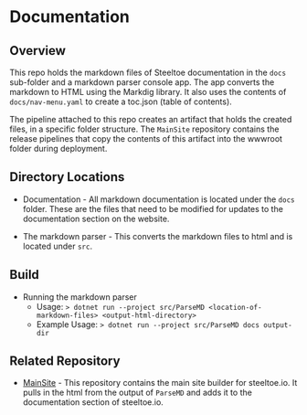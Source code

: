 # Documentation

## Overview

This repo holds the markdown files of Steeltoe documentation in the `docs` sub-folder and a markdown parser console app. The app converts the markdown to HTML using the Markdig library. It also uses the contents of `docs/nav-menu.yaml` to create a toc.json (table of contents). 

The pipeline attached to this repo creates an artifact that holds the created files, in a specific folder structure. The `MainSite` repository contains the release pipelines that copy the contents of this artifact into the wwwroot folder during deployment.

## Directory Locations

* Documentation - All markdown documentation is located under the `docs` folder. These are the files that need to be modified for updates to the documentation section on the website.

* The markdown parser - This converts the markdown files to html and is located under `src`.

## Build

* Running the markdown parser
  * Usage: `> dotnet run --project src/ParseMD <location-of-markdown-files> <output-html-directory>`
  * Example Usage: `> dotnet run --project src/ParseMD docs output-dir`

## Related Repository

* [MainSite](https://github.com/SteeltoeOSS/mainsite) - This repository contains the main site builder for steeltoe.io. It pulls in the html from the output of `ParseMD` and adds it to the documentation section of steeltoe.io.
